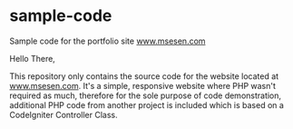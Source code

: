 # sample-code
Sample code for the portfolio site www.msesen.com

Hello There,

This repository only contains the source code for the website located at www.msesen.com. It's a simple, responsive website where PHP wasn't required as much, therefore for the sole purpose of code demonstration, additional PHP code from another project is included which is based on a CodeIgniter Controller Class.
